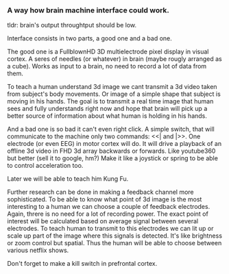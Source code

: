 ### A way how brain machine interface could work.

tldr: brain's output throughtput should be low.

Interface consists in two parts, a good one and a bad one.

The good one is a FullblownHD 3D multielectrode pixel display in visual cortex.
A seres of needles (or whatever) in brain (maybe rougly arranged as a cube).
Works as input to a brain, no need to record a lot of data from them.

To teach a human understand 3d image we cant transmit a 3d video taken from subject's body movements.
Or image of a simple shape that subject is moving in his hands.
The goal is to transmit a real time image that human sees and fully understands right now
and hope that brain will pick up a better source of information about what human is holding in his hands.

And a bad one is so bad it can't even right click.
A simple switch, that will communicate to the machine only two commands: <<| and |>>.
One electrode (or even EEG) in motor cortex will do.
It will drive a playback of an offline 3d video in FHD 3d array backwards or forwards.
Like youtube360 but better (sell it to google, hm?)
Make it like a joystick or spring to be able to control acceleration too.

Later we will be able to teach him Kung Fu.

Further research can be done in making a feedback channel more sophisticated.
To be able to know what point of 3d image is the most interesting to a human we can choose a couple of feedback electrodes.
Again, threre is no need for a lot of recording power.
The exact point of interest will be calculated based on average signal between several electrodes.
To teach human to transmit to this electrodes we can lit up or scale up part of the image where this signals is detected.
It's like brightness or zoom control but spatial.
Thus the human will be able to choose between various netflix shows.

Don't forget to make a kill switch in prefrontal cortex.

